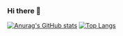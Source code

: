 ### Hi there 👋

<!--
**kongbh730/kongbh730** is a ✨ _special_ ✨ repository because its `README.md` (this file) appears on your GitHub profile.

Here are some ideas to get you started:

- 🔭 I’m currently working on ...
- 🌱 I’m currently learning ...
- 👯 I’m looking to collaborate on ...
- 🤔 I’m looking for help with ...
- 💬 Ask me about ...
- 📫 How to reach me: ...
- 😄 Pronouns: ...
- ⚡ Fun fact: ...
-->


[![Anurag's GitHub stats](https://github-readme-stats.vercel.app/api?username=kongbh730&layout=compact&hide_borderline)](https://github.com/anuraghazra/github-readme-stats)
[![Top Langs](https://github-readme-stats.vercel.app/api/top-langs/?username=kongbh730&layout=compact&hide_borderline)](https://github.com/anuraghazra/github-readme-stats)

